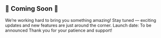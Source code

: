 
## 🚧 Coming Soon 🚧 
We’re working hard to bring you something amazing! Stay tuned — exciting updates and new features are just around the corner. Launch date: To be announced Thank you for your patience and support!
